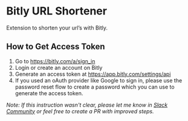 # Bitly URL Shortener

Extension to shorten your url’s with Bitly.

## How to Get Access Token

1. Go to https://bitly.com/a/sign_in
2. Login or create an account on Bitly
3. Generate an access token at https://app.bitly.com/settings/api
4. If you used an oAuth provider like Google to sign in, please use the password reset flow to create a password which you can use to generate the access token.

_Note: If this instruction wasn't clear, please let me know in [Slack Community](https://raycast.com/community) or feel free to create a PR with improved steps._

